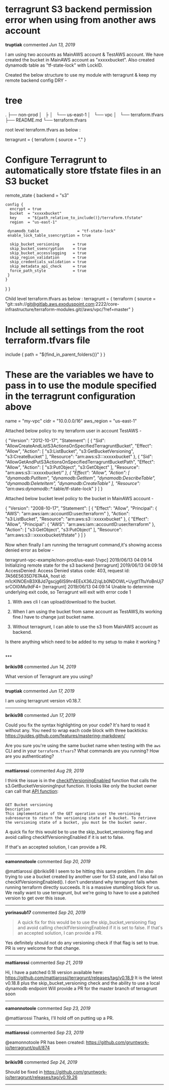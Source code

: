 # terragrunt S3 backend permission error when using from another aws account

**truptiak** commented *Jun 13, 2019*

I am using two accounts as MainAWS account & TestAWS account. We have created the bucket in MainAWS account as "xxxxxbucket". Also created dynamodb table as "tf-state-lock" with LockID.

Created the below structure to use my module with terragrunt & keep my remote backend config DRY -

# tree
.
├── non-prod
│   ├
│   └── us-east-1
│       └── vpc
│           └── terraform.tfvars
├── README.md
└── terraform.tfvars

root level terraform.tfvars as below :

terragrunt = {
  terraform {
    source = "."
  }

  # Configure Terragrunt to automatically store tfstate files in an S3 bucket

  remote_state {
    backend = "s3"

    config {
      encrypt = true
      bucket  = "xxxxxbucket"
      key     = "${path_relative_to_include()}/terraform.tfstate"
      region  = "us-east-1"

     dynamodb_table                 = "tf-state-lock"
     enable_lock_table_ssencryption = true

      skip_bucket_versioning      = true
      skip_bucket_ssencryption    = true
      skip_bucket_accesslogging   = true
      skip_region_validation      = true
      skip_credentials_validation = true
      skip_metadata_api_check     = true
      force_path_style            = true
     }	
    }
  }
}

Child level terraform.tfvars as below : 
terragrunt = {
  terraform {
       source = "git::ssh://git@gitlab.aws.exoduspoint.com:2222/core-infrastructure/terraform-modules.git//aws/vpc/?ref=master"
  }

# Include all settings from the root terraform.tfvars file

  include {
    path = "${find_in_parent_folders()}"
  }
}

# These are the variables we have to pass in to use the module specified in the terragrunt configuration above

 name   = "my-vpc"
 cidr = "10.0.0.0/16"
 aws_region = "us-east-1"


Attached below policy to my terraform user in account TestAWS -

{
    "Version": "2012-10-17",
    "Statement": [
        {
            "Sid": "AllowCreateAndListS3ActionsOnSpecifiedTerragruntBucket",
            "Effect": "Allow",
            "Action": [
                "s3:ListBucket",
                "s3:GetBucketVersioning",
                "s3:CreateBucket"
            ],
            "Resource": "arn:aws:s3:::xxxxxbucket"
        },
        {
            "Sid": "AllowGetAndPutS3ActionsOnSpecifiedTerragruntBucketPath",
            "Effect": "Allow",
            "Action": [
                "s3:PutObject",
                "s3:GetObject"
            ],
            "Resource": "arn:aws:s3:::xxxxxbucket/*"
        },
        {
            "Effect": "Allow",
            "Action": [
                "dynamodb:PutItem",
                "dynamodb:GetItem",
                "dynamodb:DescribeTable",
                "dynamodb:DeleteItem",
                "dynamodb:CreateTable"
            ],
            "Resource": "arn:aws:dynamodb:*:*:table/tf-state-lock"
        }
    ]
}

Attached below bucket level policy to the bucket in MainAWS account -

{
    "Version": "2008-10-17",
    "Statement": [
        {
            "Effect": "Allow",
            "Principal": {
                "AWS": "arn:aws:iam::accountID:user/terraform"
            },
            "Action": "s3:ListBucket",
            "Resource": "arn:aws:s3:::xxxxxbucket"
        },
        {
            "Effect": "Allow",
            "Principal": {
                "AWS": "arn:aws:iam::accountID:user/terraform"
            },
            "Action": [
                "s3:GetObject",
                "s3:PutObject"
            ],
            "Resource": "arn:aws:s3:::xxxxxbucket/tfstate"
        }
    ]
}

Now when finally I am running the terragrunt command,it's showing access denied error as below -

terragrunt-vpc-example/non-prod/us-east-1/vpc] 2019/06/13 04:09:14 Initializing remote state for the s3 backend
[terragrunt] 2019/06/13 04:09:14 AccessDenied: Access Denied
        status code: 403, request id: 7A56E5635D767A4A, host id: m1cKlNOEnB3X8Jd7gscjg6IS9hr4EEsX36J2/qLb0NDOWL+Uygt1TtuYoBnUj7srCOl0iMu9dF4=
[terragrunt] 2019/06/13 04:09:14 Unable to determine underlying exit code, so Terragrunt will exit with error code 1

1. With aws cli I can upload/download to the bucket.
2. When I am using the bucket from same account as TestAWS,its working fine.I have to change just bucket name.

3. Without terragrunt, I can able to use the s3 from MainAWS account as backend.

Is there anything which need to be added to my setup to make it working ? 



<br />
***


**brikis98** commented *Jun 14, 2019*

What version of Terragrunt are you using?
***

**truptiak** commented *Jun 17, 2019*

I am using terragrunt version v0.18.7.
***

**brikis98** commented *Jun 17, 2019*

Could you fix the syntax highlighting on your code? It's hard to read it without any. You need to wrap each code block with three backticks: https://guides.github.com/features/mastering-markdown/

Are you sure you're using the same bucket name when testing with the `aws` CLI and in your `terraform.tfvars`? What commands are you running? How are you authenticating?
***

**mattiarossi** commented *Aug 29, 2019*

I think the issue is in the [checkIfVersioningEnabled](https://github.com/gruntwork-io/terragrunt/blob/master/remote/remote_state_s3.go#L325) function that calls the s3.GetBucketVersioningInput function.
It looks like only the bucket owner can call that [API function](https://docs.aws.amazon.com/AmazonS3/latest/API/RESTBucketGETversioningStatus.html
):

```

GET Bucket versioning
Description
This implementation of the GET operation uses the versioning subresource to return the versioning state of a bucket. To retrieve the versioning state of a bucket, you must be the bucket owner.

```

A quick fix for this would be to use the skip_bucket_versioning flag and avoid calling checkIfVersioningEnabled if it is set to false. 

If that's an accepted solution, I can provide a PR. 

***

**eamonnotoole** commented *Sep 20, 2019*

@mattiarossi @brikis98 I seem to be hitting this same problem.  I'm also trying to use a bucket created by another user for S3 state, and I also fail on checkIfVersioningEnabled().  I don't understand why terragrunt fails when running terraform directly succeeds.  It is a massive stumbling block for us.  We really want to use terragrunt, but we're going to have to use a patched version to get over this issue.
***

**yorinasub17** commented *Sep 20, 2019*

> A quick fix for this would be to use the skip_bucket_versioning flag and avoid calling checkIfVersioningEnabled if it is set to false.
> If that's an accepted solution, I can provide a PR.

Yes definitely should not do any versioning check if that flag is set to true. PR is very welcome for that change.
***

**mattiarossi** commented *Sep 21, 2019*

Hi, I have a patched 0.18 version available here: https://github.com/mattiarossi/terragrunt/releases/tag/v0.18.9
It is the latest v0.18.8 plus the skip_bucket_versioning check and the ability to use a local dynamodb endpoint
Will provide a PR for the master branch of terragrunt soon


***

**eamonnotoole** commented *Sep 23, 2019*

@mattiarossi Thanks, I'll hold off on putting up a PR.
***

**mattiarossi** commented *Sep 23, 2019*

@eamonnotoole PR has been created: https://github.com/gruntwork-io/terragrunt/pull/874
***

**brikis98** commented *Sep 24, 2019*

Should be fixed in https://github.com/gruntwork-io/terragrunt/releases/tag/v0.19.26
***

